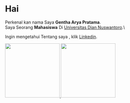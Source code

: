 
# Hai 

Perkenal kan nama Saya **Gentha Arya Pratama**.\
Saya Seorang **Mahasiswa** Di [Universitas Dian Nuswantoro](https://www.dinus.ac.id/).\

Ingin mengetahui Tentang saya , klik [Linkedin](https://www.linkedin.com/in/m-gentha-arya-pratama-37b419231/).


<p align="left">
<a href="https://github.com/Genta-dinus">
  <img height="180em" src="https://github-readme-stats-eight-theta.vercel.app/api?username=Genta-dinus&show_icons=true&theme=algolia&include_all_commits=true&count_private=true"/>
  <img height="180em" src="https://github-readme-stats-eight-theta.vercel.app/api/top-langs/?username=Genta-dinus&layout=compact&langs_count=8&theme=algolia"/>
</a>
</p>
